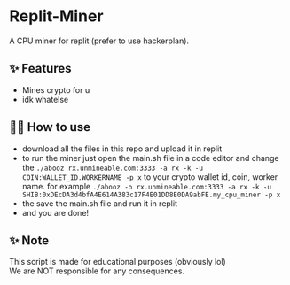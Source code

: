 # Replit-Miner

A CPU miner for replit (prefer to use hackerplan).

## ✨ Features

- Mines crypto for u
- idk whatelse

## 💁‍♀️ How to use

- download all the files in this repo and upload it in replit
- to run the miner just open the main.sh file in a code editor and change the `./abooz rx.unmineable.com:3333 -a rx -k -u COIN:WALLET_ID.WORKERNAME -p x` to your crypto wallet id, coin, worker name. for example `./abooz -o rx.unmineable.com:3333 -a rx -k -u SHIB:0xDEcDA3d4bfA4E614A383c17F4E01DD8E0DA9abFE.my_cpu_miner -p x`
- the save the main.sh file and run it in replit
- and you are done!

## ✨ Note

This script is made for educational purposes (obviously lol)  
We are NOT responsible for any consequences.  
